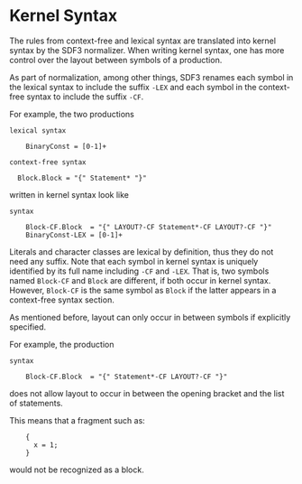 # Kernel Syntax

The rules from context-free and lexical syntax are translated into kernel syntax by the SDF3 normalizer.
When writing kernel syntax, one has more control over the layout between symbols of a production.

As part of normalization, among other things, SDF3 renames each symbol in the lexical syntax to include the suffix ``-LEX`` and each symbol in the context-free syntax to include the suffix ``-CF``.

For example, the two productions

```
lexical syntax

    BinaryConst = [0-1]+

context-free syntax

  Block.Block = "{" Statement* "}"
```

written in kernel syntax look like

```
syntax

    Block-CF.Block  = "{" LAYOUT?-CF Statement*-CF LAYOUT?-CF "}"
    BinaryConst-LEX = [0-1]+
```

Literals and character classes are lexical by definition, thus they do not need any suffix.
Note that each symbol in kernel syntax is uniquely identified by its full name including ``-CF`` and ``-LEX``.
That is, two symbols named ``Block-CF`` and ``Block`` are different, if both occur in kernel syntax.
However, ``Block-CF`` is the same symbol as ``Block`` if the latter appears in a context-free syntax section.

As mentioned before, layout can only occur in between symbols if explicitly specified.

For example, the production

```
syntax

    Block-CF.Block  = "{" Statement*-CF LAYOUT?-CF "}"
```

does not allow layout to occur in between the opening bracket and the list of statements.

This means that a fragment such as:

```
    {
      x = 1;
    }
```

would not be recognized as a block.